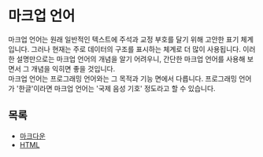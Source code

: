 # 마크업 언어

마크업 언어는 원래 일반적인 텍스트에 주석과 교정 부호를 달기 위해 고안한 표기 체계입니다. 그러나 현재는 주로 데이터의 구조를 표시하는 체계로 더 많이 사용됩니다. 이러한 설명만으로는 마크업 언어의 개념을 알기 어려우니, 간단한 마크업 언어를 사용해 보면서 그 개념을 익히면 좋을 것입니다.  
마크업 언어는 프로그래밍 언어와는 그 목적과 기능 면에서 다릅니다. 프로그래밍 언어가 '한글'이라면 마크업 언어는 '국제 음성 기호' 정도라고 할 수 있습니다.

## 목록
- [마크다운](markdown.md)
- [HTML](html.md)
  